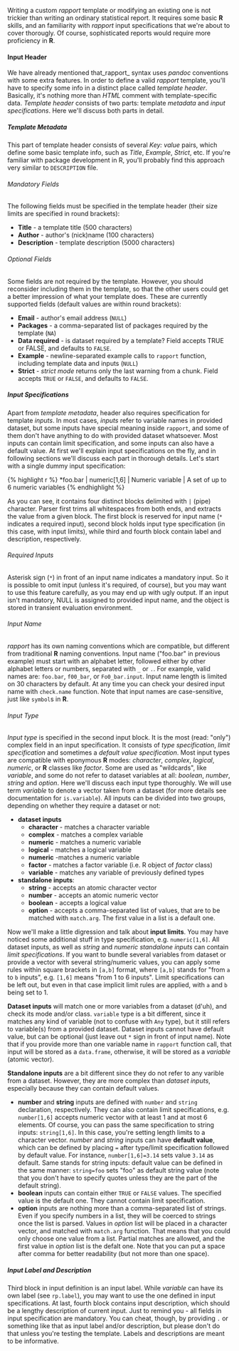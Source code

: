 Writing a custom _rapport_ template or modifying an existing one is not trickier than writing an ordinary statistical report. It requires some basic **R** skills, and an familiarity with _rapport_ input specifications that we're about to cover thorougly. Of course, sophisticated reports would require more proficiency in **R**.

#### Input Header

We have already mentioned that_rapport_ syntax uses _pandoc_ conventions with some extra features. In order to define a valid _rapport_ template, you'll have to specify some info in a distinct place called _template header_. Basically, it's nothing more than _HTML_ comment with template-specific data. _Template header_ consists of two parts: template _metadata_ and _input specifications_. Here we'll discuss both parts in detail.

##### Template Metadata

This part of template header consists of several _Key: value_ pairs, which define some basic template info, such as _Title_, _Example_, _Strict_, etc. If you're familiar with package development in R, you'll probably find this approach very similar to `DESCRIPTION` file.

###### Mandatory Fields

The following fields must be specified in the template header (their size limits are specified in round brackets):

- **Title** - a template title (500 characters)
- **Author** - author's (nick)name (100 characters)
- **Description** - template description (5000 characters)

###### Optional Fields

Some fields are not required by the template. However, you should reconsider including them in the template, so that the other users could get a better impression of what your template does. These are currently supported fields (default values are within round brackets):

- **Email** - author's email address (`NULL`)
- **Packages** - a comma-separated list of packages required by the template (`NA`)
- **Data required** - is dataset required by a template? Field accepts TRUE or FALSE, and defaults to `FALSE`.
- **Example** - newline-separated example calls to `rapport` function, including template data and inputs (`NULL`)
- **Strict** - _strict mode_ returns only the last warning from a chunk. Field accepts `TRUE` or `FALSE`, and defaults to `FALSE`.

##### Input Specifications

Apart from _template metadata_, header also requires specification for template _inputs_. In most cases, _inputs_ refer to variable names in provided dataset, but some inputs have special meaning inside `rapport`, and some of them don't have anything to do with provided dataset whatsoever. Most inputs can contain limit specification, and some inputs can also have a default value. At first we'll explain input specifications on the fly, and in following sections we'll discuss each part in thorough details. Let's start with a single dummy input specification:

{% highlight r %}
*foo.bar | numeric[1,6] | Numeric variable | A set of up to 6 numeric variables
{% endhighlight %}

As you can see, it contains four distinct blocks delimited with `|` (pipe) character. Parser first trims all whitespaces from both ends, and extracts the value from a given block. The first block is reserved for input name (`*` indicates a required input), second block holds input type specification (in this case, with input limits), while third and fourth block contain label and description, respectively.

###### Required Inputs

Asterisk sign (`*`) in front of an input name indicates a mandatory input. So it is possible to omit input (unless it's required, of course), but you may want to use this feature carefully, as you may end up with ugly output. If an input isn't mandatory, NULL is assigned to provided input name, and the object is stored in transient evaluation environment.

###### Input Name

_rapport_ has its own naming conventions which are compatible, but different from traditional **R** naming conventions. Input name ("foo.bar" in previous example) must start with an alphabet letter, followed either by other alphabet letters or numbers, separated with `_` or `.`. For example, valid names are: `foo.bar`, `f00_bar`, or `Fo0_bar.input`. Input name length is limited on 30 characters by default. At any time you can check your desired input name with `check.name` function. Note that input names are case-sensitive, just like `symbol`s in **R**.

###### Input Type

_Input type_ is specified in the second input block. It is the most (read: "only") complex field in an input specification. It consists of _type specification_, _limit specification_ and sometimes a _default value specification_. Most input types are compatible with eponymous **R** modes: _character_, _complex_, _logical_, _numeric_, or **R** classes like _factor_. Some are used as "wildcards", like _variable_, and some do not refer to dataset variables at all: _boolean_, _number_, _string_ and _option_. Here we'll discuss each input type thoroughly. We will use term _variable_ to denote a vector taken from a dataset (for more details see documentation for `is.variable`). All inputs can be divided into two groups, depending on whether they require a dataset or not:

- **dataset inputs**
  - **character** - matches a character variable
  - **complex** - matches a complex variable
  - **numeric** - matches a numeric variable
  - **logical** - matches a logical variable
  - **numeric** -matches a numeric variable
  - **factor** - matches a factor variable (i.e. R object of *factor* class)
  - **variable** - matches any variable of previously defined types
- **standalone inputs**:
  - **string** - accepts an atomic character vector
  - **number** - accepts an atomic numeric vector
  - **boolean** - accepts a logical value
  - **option** - accepts a comma-separated list of values, that are to be matched with `match.arg`. The first value in a list is a default one.

Now we'll make a little digression and talk about **input limits**. You may have noticed some additional stuff in type specification, e.g. `numeric[1,6]`. All dataset inputs, as well as *string* and *numeric standalone inputs* can contain _limit specifications_. If you want to bundle several variables from dataset or provide a vector with several string/numeric values, you can apply some rules within square brackets in `[a,b]` format, where `[a,b]` stands for "from `a` to `b` inputs", e.g. `[1,6]` means "from 1 to 6 inputs". Limit specifications can be left out, but even in that case implicit limit rules are applied, with `a` and `b` being set to 1.

**Dataset inputs** will match one or more variables from a dataset (d'uh), and check its mode and/or class. `variable` type is a bit different, since it matches any kind of variable (not to confuse with `Any` type), but it still refers to variable(s) from a provided dataset. Dataset inputs cannot have default value, but can be optional (just leave out `*` sign in front of input name). Note that if you provide more than one variable name in `rapport` function call, that input will be stored as a `data.frame`, otherwise, it will be stored as a _variable_ (atomic vector).

**Standalone inputs** are a bit different since they do not refer to any varible from a dataset. However, they are more complex than *dataset inputs*, especially because they can contain default values.

- **number** and **string** inputs are defined with `number` and `string` declaration, respectively. They can also contain limit specifications, e.g. `number[1,6]` accepts numeric vector with at least 1 and at most 6 elements. Of course, you can pass the same specification to string inputs: `string[1,6]`. In this case, you're setting length limits to a character vector. _number_ and _string_ inputs can have **default value**, which can be defined by placing `=` after type/limit specification followed by default value. For instance, `number[1,6]=3.14` sets value `3.14` as default. Same stands for string inputs: default value can be defined in the same manner: `string=foo` sets "foo" as default string value (note that you don't have to specify quotes unless they are the part of the default string).
- **boolean** inputs can contain either `TRUE` or `FALSE` values. The specified value is the default one. They cannot contain limit specification.
- **option** inputs are nothing more than a comma-separated list of strings. Even if you specify numbers in a list, they will be coerced to strings once the list is parsed. Values in _option_ list will be placed in a character vector, and matched with `match.arg` function. That means that you could only choose one value from a list. Partial matches are allowed, and the first value in _option_ list is the defalt one. Note that you can put a space after comma for better readability (but not more than one space).

##### Input Label and Description

Third block in input definition is an input label. While _variable_ can have its own label (see `rp.label`), you may want to use the one defined in input specifications. At last, fourth block contains input description, which should be a lengthy description of current input. Just to remind you - all fields in input specification are mandatory. You can cheat, though, by providing `.` or something like that as input label and/or description, but please don't do that unless you're testing the template. Labels and descriptions are meant to be informative.

<!-- In our opinion the easiest way to learn how to write a template is by checking out the sources of an [existing one](#custom). For demonstration purposes, we will go through the source of [`example.tpl`](#exampletpl) (see the ["Usage"](#usage) section for more info). -->

<!-- First, let us check out the source code of [`example.tpl`](#exampletpl): -->

<!--  * check out in [R](http://www.r-project.org/) console with [`tpl.find`](#tpl.find): `tpl.find('example')` -->
<!--  * search in installed package directory: `system.file("templates", 'example.tpl', package = "rapport")` -->
<!--  * take a look at [sources on Github](https://github.com/aL3xa/rapport/blob/master/inst/templates/example.tpl) -->
<!--  * see the sources tab of [`example.tpl`](#exampletpl) below -->

<!-- Contribute! -->


